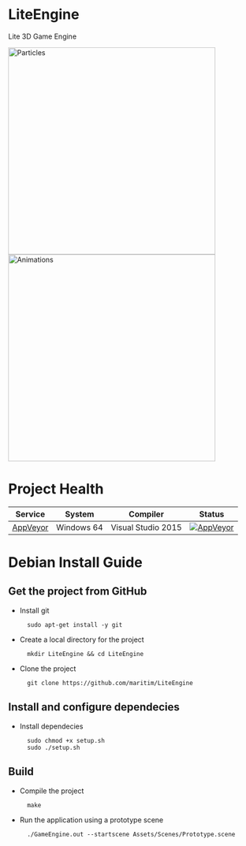 LiteEngine
==========

Lite 3D Game Engine

<img src="https://raw.githubusercontent.com/maritim/LiteEngine/gh-pages/Particles.png" alt="Particles" width="420px"/>
<img src="https://raw.githubusercontent.com/maritim/LiteEngine/gh-pages/Animations.png" alt="Animations" width="420px"/>

Project Health
=================

| Service | System | Compiler | Status |
| ------- | ------ | -------- | ------ |
| [AppVeyor](https://ci.appveyor.com/project/maritim/liteengine)| Windows 64 | Visual Studio 2015 | [![AppVeyor](https://ci.appveyor.com/api/projects/status/s0fqli66756555gt/branch/master?svg=true)](https://ci.appveyor.com/project/maritim/liteengine/branch/master)

Debian Install Guide
=================

Get the project from GitHub
--------------------

* Install git

        sudo apt-get install -y git

* Create a local directory for the project

        mkdir LiteEngine && cd LiteEngine
    
* Clone the project

        git clone https://github.com/maritim/LiteEngine

Install and configure dependecies
--------------------

* Install dependecies

        sudo chmod +x setup.sh
        sudo ./setup.sh
    
Build
-----

* Compile the project

        make
        
* Run the application using a prototype scene

        ./GameEngine.out --startscene Assets/Scenes/Prototype.scene 
